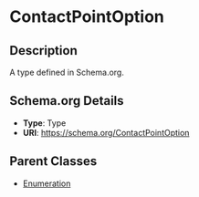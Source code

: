 # ContactPointOption

## Description
A type defined in Schema.org.

## Schema.org Details
- **Type**: Type
- **URI**: https://schema.org/ContactPointOption

## Parent Classes
- [Enumeration](../Enumeration.md)

